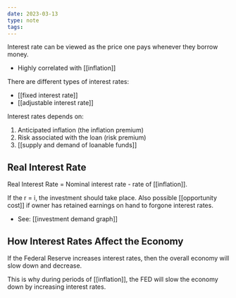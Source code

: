 ```yaml
---
date: 2023-03-13
type: note
tags: 
---
```


Interest rate can be viewed as the price one pays whenever they borrow money.
- Highly correlated with [[inflation]]

There are different types of interest rates:
- [[fixed interest rate]]
- [[adjustable interest rate]]

Interest rates depends on:
1. Anticipated inflation (the inflation premium)
2. Risk associated with the loan (risk premium)
3. [[supply and demand of loanable funds]]

## Real Interest Rate
Real Interest Rate = Nominal interest rate - rate of [[inflation]].

If the r = i, the investment should take place.
Also possible [[opportunity cost]] if owner has retained earnings on hand to forgone interest rates.
- See: [[investment demand graph]]

## How Interest Rates Affect the Economy
If the Federal Reserve increases interest rates, then the overall economy will slow down and decrease.

This is why during periods of [[inflation]], the FED will slow the economy down by increasing interest rates.
